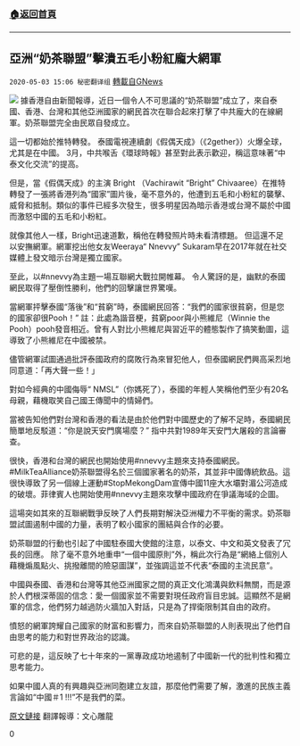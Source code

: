 ###  [:house:返回首頁](https://github.com/ourhimalayas/txt)
---

## 亞洲“奶茶聯盟”擊潰五毛小粉紅龐大網軍
`2020-05-03 15:06 秘密翻译组` [轉載自GNews](https://gnews.org/zh-hant/193047/)

![](https://s3.amazonaws.com/gnews-media-offload/wp-content/uploads/2020/05/03150428/%E4%BA%9E%E6%B4%B2%E2%80%9C%E5%A5%B6%E8%8C%B6%E8%81%AF%E7%9B%9F%E2%80%9D%E6%93%8A%E6%BD%B0%E4%BA%94%E6%AF%9B%E5%B0%8F%E7%B2%89%E7%B4%85%E9%BE%90%E5%A4%A7%E7%B6%B2%E8%BB%8D.jpg)
據香港自由新聞報導，近日一個令人不可思議的“奶茶聯盟”成立了，來自泰國、香港、台灣和其他亞洲國家的網民首次在聯合起來打擊了中共龐大的在線網軍。奶茶聯盟完全由民眾自發成立。

這一切都始於推特轉發。 泰國電視連續劇《假偶天成》（《2gether》）火爆全球，尤其是在中國。 3月，中共喉舌《環球時報》甚至對此表示歡迎，稱這意味著“中泰文化交流”的提高。

但是，當《假偶天成》的主演 Bright （Vachirawit “Bright” Chivaaree）在推特轉發了一張將香港列為“國家”圖片後，毫不意外的，他遭到五毛和小粉紅的襲擊、威脅和抵制。類似的事件已經多次發生，很多明星因為暗示香港或台灣不屬於中國而激怒中國的五毛和小粉紅。

就像其他人一樣，Bright迅速道歉，稱他在轉發照片時未看清標題。 但這還不足以安撫網軍。網軍挖出他女友Weeraya“ Nnevvy” Sukaram早在2017年就在社交媒體上發文暗示台灣是獨立國家。

至此，以#nnevvy為主題一場互聯網大戰拉開帷幕。 令人驚訝的是，幽默的泰國網民取得了壓倒性勝利，他們的回擊讓世界驚嘆。

當網軍抨擊泰國“落後”和“貧窮”時，泰國網民回答：“我們的國家很貧窮，但是您的國家卻很Pooh！” 註：此處為諧音梗，貧窮poor與小熊維尼（Winnie the Pooh）pooh發音相近。曾有人對比小熊維尼與習近平的體態製作了搞笑動圖，這導致了小熊維尼在中國被禁。

儘管網軍試圖通過批評泰國政府的腐敗行為來冒犯他人，但泰國網民們興高采烈地同意道：「再大聲一些！」

對如今經典的中國侮辱“ NMSL”（你媽死了），泰國的年輕人笑稱他們至少有20名母親，藉機取笑自己國王傳聞中的情婦們。

當被告知他們對台灣和香港的看法是由於他們對中國歷史的了解不足時，泰國網民簡單地反駁道：“你是說天安門廣場麼？” 指中共對1989年天安門大屠殺的言論審查。

很快，香港和台灣的網民也開始使用#nnevvy主題來支持泰國網民。 #MilkTeaAlliance奶茶聯盟得名於三個國家著名的奶茶，其並非中國傳統飲品。這很快導致了另一個線上運動#StopMekongDam宣傳中國11座大水壩對湄公河造成的破壞。菲律賓人也開始使用#nnevvy主題來攻擊中國政府在爭議海域的企圖。

這場突如其來的互聯網戰爭反映了人們長期對解決亞洲權力不平衡的需求。奶茶聯盟試圖遏制中國的力量，表明了較小國家的團結與合作的必要。

奶茶聯盟的行動也引起了中國駐泰國大使館的注意，以泰文、中文和英文發表了冗長的回應。
除了毫不意外地重申“一個中國原則”外，稱此次行為是“網絡上個別人藉機煽風點火、挑撥離間的險惡圖謀”，並強調這並不代表“泰國的主流民意”。

中國與泰國、香港和台灣等其他亞洲國家之間的真正文化鴻溝與飲料無關，而是源於人們根深蒂固的信念：愛一個國家並不需要對現任政府盲目忠誠。這顯然不是網軍的信念，他們努力越過防火牆加入對話，只是為了捍衛限制其自由的政府。

憤怒的網軍誇耀自己國家的財富和影響力，而來自奶茶聯盟的人則表現出了他們自由思考的能力和對世界政治的認識。

可悲的是，這反映了七十年來的一黨專政成功地遏制了中國新一代的批判性和獨立思考能力。

如果中國人真的有興趣與亞洲同胞建立友誼，那麼他們需要了解，激進的民族主義言論如“中國＃1 !!!”不是我們的菜。

[原文鏈接](https://hongkongfp.com/2020/05/02/milk-is-thicker-than-blood-an-unlikely-digital-alliance-between-thailand-hong-kong-taiwan/)
翻譯報導：文心雕龍

0
